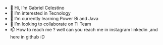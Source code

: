 - 👋 Hi, I’m Gabriel Celestino 
- 👀 I’m interested in Tecnology
- 🌱 I’m currently learning Power Bi and Java
- 💞️ I’m looking to collaborate on Ti Team
- 📫 How to reach me ? well can you reach me in instagram  linkedin ,and here in github :D

<!---
Celestino0310/Celestino0310 is a ✨ special ✨ repository because its `README.md` (this file) appears on your GitHub profile.
You can click the Preview link to take a look at your changes.
--->
